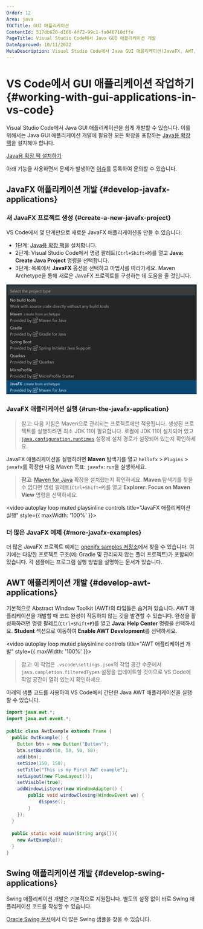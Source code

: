 ```yaml
---
Order: 12
Area: java
TOCTitle: GUI 애플리케이션
ContentId: 517db620-d166-4f72-99c1-fa046710dffe
PageTitle: Visual Studio Code에서 Java GUI 애플리케이션 개발
DateApproved: 10/11/2022
MetaDescription: Visual Studio Code에서 Java GUI 애플리케이션(JavaFX, AWT, Swing) 개발 방법
---
```


# VS Code에서 GUI 애플리케이션 작업하기 {#working-with-gui-applications-in-vs-code}

Visual Studio Code에서 Java GUI 애플리케이션을 쉽게 개발할 수 있습니다. 이를 위해서는 Java GUI 애플리케이션 개발에 필요한 모든 확장을 포함하는 [Java용 확장 팩](https://marketplace.visualstudio.com/items?itemName=vscjava.vscode-java-pack)을 설치해야 합니다.

<a class="install-extension-btn" href="vscode:extension/vscjava.vscode-java-pack">Java용 확장 팩 설치하기</a>

아래 기능을 사용하면서 문제가 발생하면 [이슈](https://github.com/microsoft/vscode-java-pack/issues)를 등록하여 문의할 수 있습니다.

## JavaFX 애플리케이션 개발 {#develop-javafx-applications}

### 새 JavaFX 프로젝트 생성 {#create-a-new-javafx-project}

VS Code에서 몇 단계만으로 새로운 JavaFX 애플리케이션을 만들 수 있습니다:

- 1단계: [Java용 확장 팩](https://marketplace.visualstudio.com/items?itemName=vscjava.vscode-java-pack)을 설치합니다.
- 2단계: Visual Studio Code에서 명령 팔레트(`Ctrl+Shift+P`)를 열고 **Java: Create Java Project** 명령을 선택합니다.
- 3단계: 목록에서 **JavaFX** 옵션을 선택하고 마법사를 따라가세요. Maven Archetype을 통해 새로운 JavaFX 프로젝트를 구성하는 데 도움을 줄 것입니다.

![JavaFX 프로젝트 생성](images/java-gui/create-javafx.png)

### JavaFX 애플리케이션 실행 {#run-the-javafx-application}

> 참고: 다음 지침은 Maven으로 관리되는 프로젝트에만 적용됩니다. 생성된 프로젝트를 실행하려면 최소 JDK 11이 필요합니다. 로컬에 JDK 11이 설치되어 있고 [`java.configuration.runtimes`](https://github.com/redhat-developer/vscode-java#project-jdks) 설정에 설치 경로가 설정되어 있는지 확인하세요.

JavaFX 애플리케이션을 실행하려면 **Maven** 탐색기를 열고 `hellofx` > `Plugins` > `javafx`를 확장한 다음 Maven 목표: `javafx:run`을 실행하세요.

> **참고**: [Maven for Java](https://marketplace.visualstudio.com/items?itemName=vscjava.vscode-maven) 확장을 설치했는지 확인하세요. **Maven** 탐색기를 찾을 수 없다면 명령 팔레트(`Ctrl+Shift+P`)를 열고 **Explorer: Focus on Maven View** 명령을 선택하세요.

<video autoplay loop muted playsinline controls title="JavaFX 애플리케이션 실행" style={{ maxWidth: '100%' }}>

  <source src="https://code.visualstudio.com/docs/java/java-gui/run-javafx.mp4" type="video/mp4" />
</video>

### 더 많은 JavaFX 예제 {#more-javafx-examples}

더 많은 JavaFX 프로젝트 예제는 [openjfx samples 저장소](https://github.com/openjfx/samples/tree/master/IDE/VSCode)에서 찾을 수 있습니다. 여기에는 다양한 프로젝트 구조(예: Gradle 및 관리되지 않는 폴더 프로젝트)가 포함되어 있습니다. 각 샘플에는 프로그램 실행 방법을 설명하는 문서가 있습니다.

## AWT 애플리케이션 개발 {#develop-awt-applications}

기본적으로 Abstract Window Toolkit (AWT)의 타입들은 숨겨져 있습니다. AWT 애플리케이션을 개발할 때 코드 완성이 작동하지 않는 것을 발견할 수 있습니다. 완성을 활성화하려면 명령 팔레트(`Ctrl+Shift+P`)를 열고 **Java: Help Center** 명령을 선택하세요. **Student** 섹션으로 이동하여 **Enable AWT Development**를 선택하세요.

<video autoplay loop muted playsinline controls title="AWT 애플리케이션 개발" style={{ maxWidth: '100%' }}>

  <source src="https://code.visualstudio.com/docs/java/java-gui/enable-awt.mp4" type="video/mp4" />
</video>

> 참고: 이 작업은 `.vscode\settings.json`의 작업 공간 수준에서 `java.completion.filteredTypes` 설정을 업데이트할 것이므로 VS Code에 작업 공간이 열려 있는지 확인하세요.

아래의 샘플 코드를 사용하여 VS Code에서 간단한 Java AWT 애플리케이션을 실행할 수 있습니다.

```java
import java.awt.*;
import java.awt.event.*;

public class AwtExample extends Frame {
  public AwtExample() {
    Button btn = new Button("Button");
    btn.setBounds(50, 50, 50, 50);
    add(btn);
    setSize(150, 150);
    setTitle("This is my First AWT example");
    setLayout(new FlowLayout());
    setVisible(true);
    addWindowListener(new WindowAdapter() {
        public void windowClosing(WindowEvent we) {
            dispose();
        }
    });
  }

  public static void main(String args[]){
    new AwtExample();
  }
}
```

## Swing 애플리케이션 개발 {#develop-swing-applications}

Swing 애플리케이션 개발은 기본적으로 지원됩니다. 별도의 설정 없이 바로 Swing 애플리케이션 코드를 작성할 수 있습니다.

[Oracle Swing 문서](https://docs.oracle.com/javase/tutorial/uiswing/examples/components/index.html)에서 더 많은 Swing 샘플을 찾을 수 있습니다.
